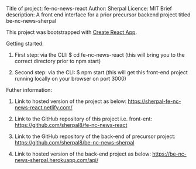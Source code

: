 Title of project: fe-nc-news-react
Author: Sherpal
Licence: MIT
Brief description: A front end interface for a prior precursor backend project titled be-nc-news-sherpal

This project was bootstrapped with [Create React App](https://github.com/facebook/create-react-app).

Getting started:

1. First step:
   via the CLI: \$ cd fe-nc-news-react
   (this will bring you to the correct directory prior to npm start)

2. Second step:
   via the CLI: \$ npm start
   (this will get this front-end project running locally on your browser on port 3000)

Futher information:

1. Link to hosted version of the project as below:
   https://sherpal-fe-nc-news-react.netlify.com/

2. Link to the GitHub repository of this project i.e. front-ent:
   https://github.com/sherpal8/fe-nc-news-react

3. Link to the GitHub repository of the back-end of precursor project:
   https://github.com/sherpal8/be-nc-news-sherpal

4. Link to hosted version of the back-end project as below:
   https://be-nc-news-sherpal.herokuapp.com/api/
